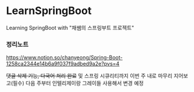 # LearnSpringBoot
Learning SpringBoot with "채쌤의 스프링부트 프로젝트"

### 정리노트
https://www.notion.so/chanyeong/Spring-Boot-1258ca2344e14b6a9f037f9adbed9a2e?pvs=4

~~댓글 삭제 기능, 다국어 처리 완료~~ 및 스프링 시큐리티까지 이번 주 내로 마무리 지어보고(필수)
다음 주부터 인텔리제이랑 그레이들 사용해서 변경 예정
